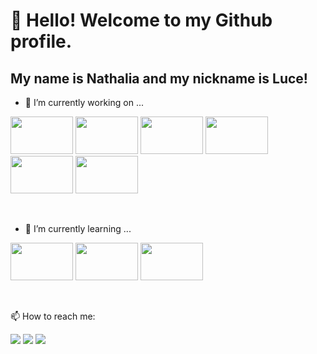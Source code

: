 # 👋 Hello! Welcome to my Github profile.
## My name is Nathalia and my nickname is Luce!

- 🔭 I’m currently working on ...

<img src="https://cdn.jsdelivr.net/gh/devicons/devicon/icons/angularjs/angularjs-plain-wordmark.svg" width="100" height="60"/> <img src="https://cdn.jsdelivr.net/gh/devicons/devicon/icons/dotnetcore/dotnetcore-original.svg" width="100" height="60"/> 
<img src="https://cdn.jsdelivr.net/gh/devicons/devicon/icons/javascript/javascript-original.svg" width="100" height="60" /> <img src="https://cdn.jsdelivr.net/gh/devicons/devicon/icons/php/php-plain.svg" width="100" height="60"/>
<img src="https://cdn.jsdelivr.net/gh/devicons/devicon/icons/csharp/csharp-original.svg" width="100" height="60" /> <img src="https://cdn.jsdelivr.net/gh/devicons/devicon/icons/typescript/typescript-original.svg" width="100" height="60" />
          

</br>

- 🌱 I’m currently learning ...
 
<img src="https://cdn.jsdelivr.net/gh/devicons/devicon/icons/python/python-original.svg" width="100" height="60" />  <img src="https://cdn.jsdelivr.net/gh/devicons/devicon/icons/react/react-original.svg" width="100" height="60"/> 
<img src="https://cdn.jsdelivr.net/gh/devicons/devicon/icons/wordpress/wordpress-plain.svg" width="100" height="60" />

</br>

📫 How to reach me:
<div>
<a href="https://instagram.com/seu-usuário-instagram-aqui" target="_blank"><img src="https://img.shields.io/badge/-Instagram-%23E4405F?style=for-the-badge&logo=instagram&logoColor=white" target="_blank"></a>
<a href = "mailto:nathalisboa@gmail.com"><img src="https://img.shields.io/badge/Gmail-D14836?style=for-the-badge&logo=gmail&logoColor=white" target="_blank"></a>
<a href="https://www.linkedin.com/in/https://www.linkedin.com/in/nathalia-colaço-41657a206/" target="_blank"><img src="https://img.shields.io/badge/-LinkedIn-%230077B5?style=for-the-badge&logo=linkedin&logoColor=white" target="_blank"></a>   
</div>
          
          
          
          
          

          
          
